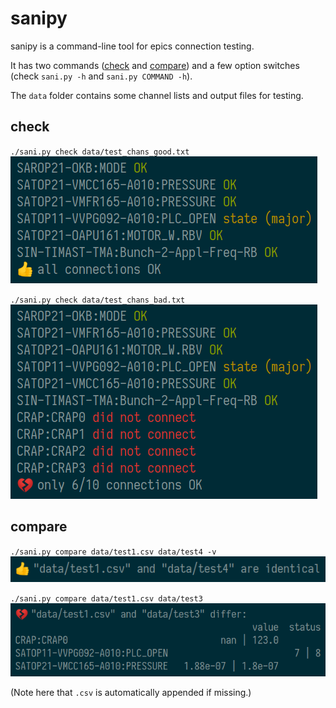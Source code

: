 # sanipy

sanipy is a command-line tool for epics connection testing.

It has two commands ([check](check) and [compare](compare)) and a few option switches (check `sani.py -h` and `sani.py COMMAND -h`).

The `data` folder contains some channel lists and output files for testing.

## check

`./sani.py check data/test_chans_good.txt`
<img src="docs/check_good.png" width="491">

`./sani.py check data/test_chans_bad.txt`
<img src="docs/check_bad.png" width="491">


## compare

`./sani.py compare data/test1.csv data/test4 -v`
<img src="docs/compare_good.png" width="568">

`./sani.py compare data/test1.csv data/test3`
<img src="docs/compare_bad.png" width="658">

(Note here that `.csv` is automatically appended if missing.)

